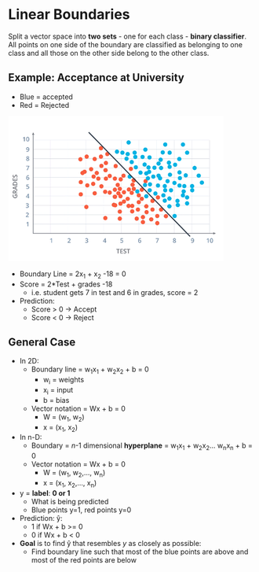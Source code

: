 # Linear Boundaries
Split a vector space into **two sets** - one for each class - **binary classifier**. All points on one side of the boundary are classified as belonging to one class and all those on the other side belong to the other class.

## Example: Acceptance at University
* Blue = accepted
* Red = Rejected 

![](../../images/2018-01-12-08-00-25.png)

* Boundary Line = 2x<sub>1</sub> + x<sub>2</sub> -18 = 0
* Score = 2*Test + grades -18
    * i.e. student gets 7 in test and 6 in grades, score = 2
* Prediction:
    * Score > 0 -> Accept
    * Score < 0 -> Reject

## General Case
* In 2D:
    * Boundary line = w<sub>1</sub>x<sub>1</sub> + w<sub>2</sub>x<sub>2</sub> + b = 0
        * w<sub>i</sub> = weights
        * x<sub>i</sub> = input
        * b = bias
    * Vector notation = Wx + b = 0
        * W = (w<sub>1</sub>, w<sub>2</sub>)
        * x = (x<sub>1</sub>, x<sub>2</sub>)
* In n-D:
    * Boundary = *n*-1 dimensional **hyperplane** =  w<sub>1</sub>x<sub>1</sub> + w<sub>2</sub>x<sub>2</sub>... w<sub>n</sub>x<sub>n</sub> + b = 0
    * Vector notation = Wx + b = 0
        * W = (w<sub>1</sub>, w<sub>2</sub>,..., w<sub>n</sub>)
        * x = (x<sub>1</sub>, x<sub>2</sub>,..., x<sub>n</sub>)
* y = **label**: **0 or 1**
    * What is being predicted
    * Blue points y=1, red points y=0
* Prediction: y&#770;:
    * 1 if Wx + b >= 0
    * 0 if Wx + b < 0
* **Goal** is to find y&#770; that resembles *y* as closely as possible:
    * Find boundary line such that most of the blue points are above and most of the red points are below
